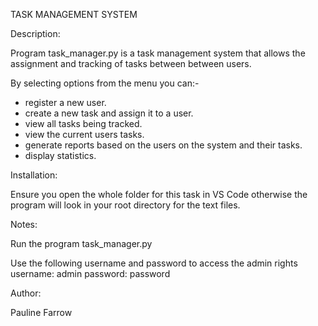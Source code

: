 TASK MANAGEMENT SYSTEM

Description:

Program task_manager.py is a task management system that allows the assignment and tracking of tasks between between users. 

By selecting options from the menu you can:-

- register a new user.
- create a new task and assign it to a user.
- view all tasks being tracked.
- view the current users tasks.
- generate reports based on the users on the system and their tasks.
- display statistics.

Installation:

Ensure you open the whole folder for this task in VS Code otherwise the 
program will look in your root directory for the text files.

Notes: 

Run the program task_manager.py

Use the following username and password to access the admin rights 
username: admin
password: password

Author:

Pauline Farrow
